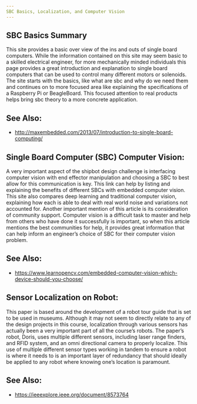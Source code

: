 ```yaml
---
SBC Basics, Localization, and Computer Vision
---
```



## SBC Basics Summary
This site provides a basic over view of the ins and outs of single board computers. While the information contained on this site may seem basic to a skilled electrical engineer, for more mechanically minded individuals this page provides a great introduction and explanation to single board computers that can be used to control many different motors or solenoids. The site starts with the basics, like what are sbc and why do we need them and continues on to more focused area like explaining the specifications of a Raspberry Pi or BeagleBoard. This focused attention to real products helps bring sbc theory to a more concrete application.   

## See Also:
- http://maxembedded.com/2013/07/introduction-to-single-board-computing/

## Single Board Computer (SBC) Computer Vision:
A very important aspect of the shipbot design challenge is interfacing computer vision with end effector manipulation and choosing a SBC to best allow for this communication is key. This link can help by listing and explaining the benefits of different SBCs with embedded computer vision. This site also compares deep learning and traditional computer vision, explaining how each is able to deal with real world noise and variations not accounted for. Another important mention of this article is its consideration of community support. Computer vision is a difficult task to master and help from others who have done it successfully is important, so when this article mentions the best communities for help, it provides great information that can help inform an engineer’s choice of SBC for their computer vision problem. 

## See Also:
- https://www.learnopencv.com/embedded-computer-vision-which-device-should-you-choose/

## Sensor Localization on Robot:
This paper is based around the development of a robot tour guide that is set to be used in museums. Although it may not seem to directly relate to any of the design projects in this course, localization through various sensors has actually been a very important part of all the course’s robots. The paper’s robot, Doris, uses multiple different sensors, including laser range finders, and RFID system, and an omni directional camera to properly localize. This use of multiple different sensor types working in tandem to ensure a robot is where it needs to is an important layer of redundancy that should ideally be applied to any robot where knowing one’s location is paramount. 

## See Also:
- https://ieeexplore.ieee.org/document/8573764


